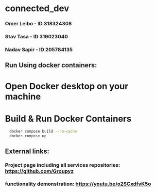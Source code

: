 # connected_dev
### Omer Leibo - ID 318324308
### Stav Tasa - ID 319023040
### Nadav Sapir - ID 205784135


## Run Using docker containers:

# Open Docker desktop on your machine
# Build & Run Docker Containers

```bash
  docker compose build --no-cache
  docker compose up
```

## External links:
### Project page including all services repositories: https://github.com/Groupyz
### functionality demonstration: https://youtu.be/o2SCxdfvK5o
